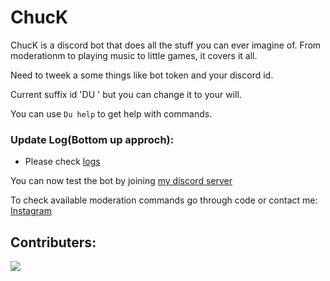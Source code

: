 <h1>ChucK</h1>                                                      
ChucK is a discord bot that does all the stuff you can ever imagine of. From moderationm to playing music to little games, it covers it all.


Need to tweek a some things like bot token and your discord id.

Current suffix id 'DU ' but you can change it to your will.

You can use ```Du help``` to get help with commands.


<h3>Update Log(Bottom up approch):</h3>

 - Please check [logs](https://github.com/yogeshxd/ChucK/blob/main/logs.md)

You can now test the bot by joining [my discord server](https://discord.gg/NrpNqw8KTe)

To check available moderation commands go through code or contact me: [Instagram](https://www.instagram.com/xdyogesh/)

<h2>Contributers:</h2>
<img src="https://contrib.rocks/image?repo=yogeshxd/chuck" />

